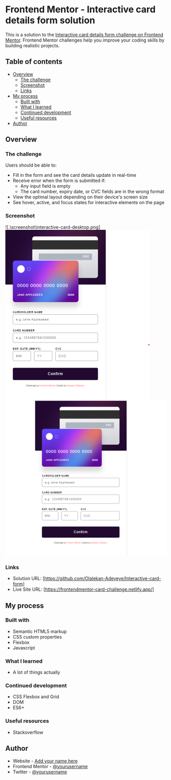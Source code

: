 # Frontend Mentor - Interactive card details form solution

This is a solution to the [Interactive card details form challenge on Frontend Mentor](https://www.frontendmentor.io/challenges/interactive-card-details-form-XpS8cKZDWw). Frontend Mentor challenges help you improve your coding skills by building realistic projects. 

## Table of contents

- [Overview](#overview)
  - [The challenge](#the-challenge)
  - [Screenshot](#screenshot)
  - [Links](#links)
- [My process](#my-process)
  - [Built with](#built-with)
  - [What I learned](#what-i-learned)
  - [Continued development](#continued-development)
  - [Useful resources](#useful-resources)
- [Author](#author)

## Overview

### The challenge

Users should be able to:

- Fill in the form and see the card details update in real-time
- Receive error when the form is submitted if:
  - Any input field is empty
  - The card number, expiry date, or CVC fields are in the wrong format
- View the optimal layout depending on their device's screen size
- See hover, active, and focus states for interactive elements on the page

### Screenshot

![.\screenshot\interactive-card-desktop.png]
![](.\screenshot\interactive-card-mobile.png)
![](.\screenshot\active-states.png)


### Links

- Solution URL: [https://github.com/Olalekan-Adeyeye/Interactive-card-form]
- Live Site URL: [https://frontendmentor-card-challenge.netlify.app/]

## My process

### Built with

- Semantic HTML5 markup
- CSS custom properties
- Flexbox
- Javascript

### What I learned

- A lot of things actually

### Continued development

- CSS Flexbox and Grid
- DOM
- ES6+

### Useful resources

- Stackoverflow

## Author

- Website - [Add your name here](https://yorubadev.netlify.app)
- Frontend Mentor - [@yourusername](https://www.frontendmentor.io/profile/yourusername)
- Twitter - [@yourusername](https://www.twitter.com/)